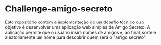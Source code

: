 # Challenge-amigo-secreto
Este repositório contém a implementação de um desafio técnico cujo objetivo é desenvolver uma aplicação web simples de Amigo Secreto.  A aplicação permite que o usuário insira nomes de amigos e, ao final, sorteie aleatoriamente um nome para descobrir quem será o "amigo secreto".
